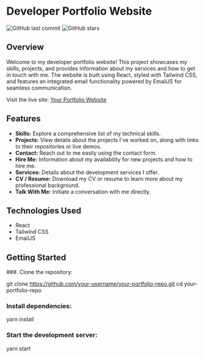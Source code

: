 # Developer Portfolio Website

![GitHub last commit](https://img.shields.io/github/last-commit/your-username/your-portfolio-repo)
![GitHub stars](https://img.shields.io/github/stars/your-username/your-portfolio-repo?style=social)

## Overview

Welcome to my developer portfolio website! This project showcases my skills, projects, and provides information about my services and how to get in touch with me. The website is built using React, styled with Tailwind CSS, and features an integrated email functionality powered by EmailJS for seamless communication.

Visit the live site: [Your Portfolio Website]([https://your-portfolio-url.com](https://imam-protfolio.netlify.app/))

## Features

- **Skills:** Explore a comprehensive list of my technical skills.
- **Projects:** View details about the projects I've worked on, along with links to their repositories or live demos.
- **Contact:** Reach out to me easily using the contact form.
- **Hire Me:** Information about my availability for new projects and how to hire me.
- **Services:** Details about the development services I offer.
- **CV / Resume:** Download my CV or resume to learn more about my professional background.
- **Talk With Me:** Initiate a conversation with me directly.

## Technologies Used

- React
- Tailwind CSS
- EmailJS

## Getting Started

###. Clone the repository:

   git clone https://github.com/your-username/your-portfolio-repo.git
   cd your-portfolio-repo



### Install dependencies:

yarn install

### Start the development server:

yarn start

